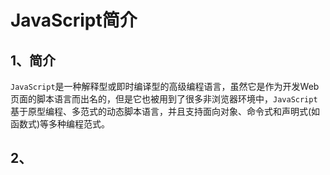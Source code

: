 # JavaScript简介

## 1、简介
`JavaScript`是一种解释型或即时编译型的高级编程语言，虽然它是作为开发Web页面的脚本语言而出名的，但是它也被用到了很多非浏览器环境中，`JavaScript`基于原型编程、多范式的动态脚本语言，并且支持面向对象、命令式和声明式(如函数式)等多种编程范式。

## 2、